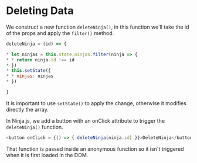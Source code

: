 # Deleting Data

We construct a new function `deleteNinja()`, in this function we'll take the id of the props and apply the `filter()` method.

```js
deleteNinja = (id) => {

* let ninjas = this.state.ninjas.filter(ninja => {
* * return ninja.id !== id
* })
* this.setState({
* * ninjas: ninjas
* })

}
```

It is important to use `setState()` to apply the change, otherwise it modifies directly the array.

In Ninja.js, we add a button with an onClick attribute to trigger the `deleteNinja()` function.

```js
<button onClick = {() => { deleteNinja(ninja.id) }}>DeleteNinja</button>
```

That function is passed inside an anonymous function so it isn't triggered when it is first loaded in the DOM.
